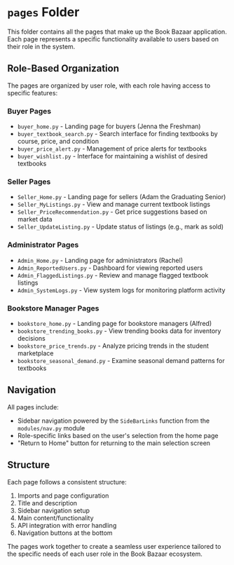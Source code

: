 # `pages` Folder

This folder contains all the pages that make up the Book Bazaar application. Each page represents a specific functionality available to users based on their role in the system.

## Role-Based Organization

The pages are organized by user role, with each role having access to specific features:

### Buyer Pages
- `buyer_home.py` - Landing page for buyers (Jenna the Freshman)
- `buyer_textbook_search.py` - Search interface for finding textbooks by course, price, and condition
- `buyer_price_alert.py` - Management of price alerts for textbooks
- `buyer_wishlist.py` - Interface for maintaining a wishlist of desired textbooks

### Seller Pages
- `Seller_Home.py` - Landing page for sellers (Adam the Graduating Senior)
- `Seller_MyListings.py` - View and manage current textbook listings
- `Seller_PriceRecommendation.py` - Get price suggestions based on market data
- `Seller_UpdateListing.py` - Update status of listings (e.g., mark as sold)

### Administrator Pages
- `Admin_Home.py` - Landing page for administrators (Rachel)
- `Admin_ReportedUsers.py` - Dashboard for viewing reported users
- `Admin_FlaggedListings.py` - Review and manage flagged textbook listings
- `Admin_SystemLogs.py` - View system logs for monitoring platform activity

### Bookstore Manager Pages
- `bookstore_home.py` - Landing page for bookstore managers (Alfred)
- `bookstore_trending_books.py` - View trending books data for inventory decisions
- `bookstore_price_trends.py` - Analyze pricing trends in the student marketplace
- `bookstore_seasonal_demand.py` - Examine seasonal demand patterns for textbooks

## Navigation

All pages include:
- Sidebar navigation powered by the `SideBarLinks` function from the `modules/nav.py` module
- Role-specific links based on the user's selection from the home page
- "Return to Home" button for returning to the main selection screen

## Structure

Each page follows a consistent structure:
1. Imports and page configuration
2. Title and description
3. Sidebar navigation setup
4. Main content/functionality
5. API integration with error handling
6. Navigation buttons at the bottom

The pages work together to create a seamless user experience tailored to the specific needs of each user role in the Book Bazaar ecosystem.